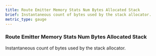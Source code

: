 ```yaml
---
title: Route Emitter Memory Stats Num Bytes Allocated Stack
brief: Instantaneous count of bytes used by the stack allocator.
metric_type: gauge
---
```


### Route Emitter Memory Stats Num Bytes Allocated Stack

Instantaneous count of bytes used by the stack allocator.